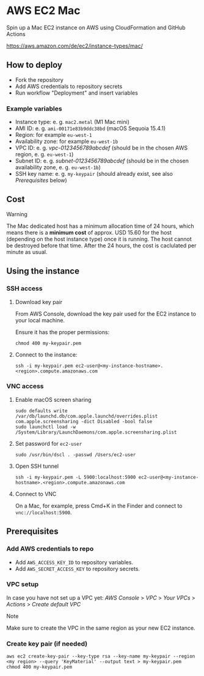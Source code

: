 # AWS EC2 Mac

Spin up a Mac EC2 instance on AWS using CloudFormation and GitHub Actions

https://aws.amazon.com/de/ec2/instance-types/mac/

## How to deploy

- Fork the repository
- Add AWS credentials to repository secrets
- Run workflow "Deployment" and insert variables

### Example variables

- Instance type: e. g. `mac2.metal` (M1 Mac mini)
- AMI ID: e. g. `ami-00171e83b9ddc38bd` (macOS Sequoia 15.4.1)
- Region: for example `eu-west-1`
- Availability zone: for example `eu-west-1b`
- VPC ID: e. g. _vpc-0123456789abcdef_ (should be in the chosen AWS region, e. g. `eu-west-1`)
- Subnet ID: e. g. _subnet-0123456789abcdef_ (should be in the chosen availability zone, e. g. `eu-west-1b`)
- SSH key name: e. g. `my-keypair` (should already exist, see also _Prerequisites_ below)

## Cost

> [!WARNING]  
> The Mac dedicated host has a minimum allocation time of 24 hours, which means there is a **minimum cost** of approx. USD 15.60 for the host (depending on the host instance type) once it is running. The host cannot be destroyed before that time. After the 24 hours, the cost is caclulated per minute as usual.

## Using the instance

### SSH access

1. Download key pair

   From AWS Console, download the key pair used for the EC2 instance to your local machine.
   
   Ensure it has the proper permissions:
   
   ```shell
   chmod 400 my-keypair.pem
   ```

2. Connect to the instance:

   ```shell
   ssh -i my-keypair.pem ec2-user@<my-instance-hostname>.<region>.compute.amazonaws.com
   ```

### VNC access

1. Enable macOS screen sharing

   ```shell
   sudo defaults write /var/db/launchd.db/com.apple.launchd/overrides.plist com.apple.screensharing -dict Disabled -bool false
   sudo launchctl load -w /System/Library/LaunchDaemons/com.apple.screensharing.plist
   ```

2. Set password for `ec2-user`

   ```shell
   sudo /usr/bin/dscl . -passwd /Users/ec2-user
   ```

3. Open SSH tunnel

   ```shell
   ssh -i my-keypair.pem -L 5900:localhost:5900 ec2-user@<my-instance-hostname>.<region>.compute.amazonaws.com
   ```

4. Connect to VNC

   On a Mac, for example, press Cmd+K in the Finder and connect to `vnc://localhost:5900`.

## Prerequisites

### Add AWS credentials to repo

* Add `AWS_ACCESS_KEY_ID` to repository variables.
* Add `AWS_SECRET_ACCESS_KEY` to repository secrets.

### VPC setup

In case you have not set up a VPC yet: _AWS Console_ > _VPC_ > _Your VPCs_ > _Actions_ > _Create default VPC_

> [!NOTE]  
> Make sure to create the VPC in the same region as your new EC2 instance.

### Create key pair (if needed)

```shell
aws ec2 create-key-pair --key-type rsa --key-name my-keypair --region <my region> --query 'KeyMaterial' --output text > my-keypair.pem
chmod 400 my-keypair.pem
```
